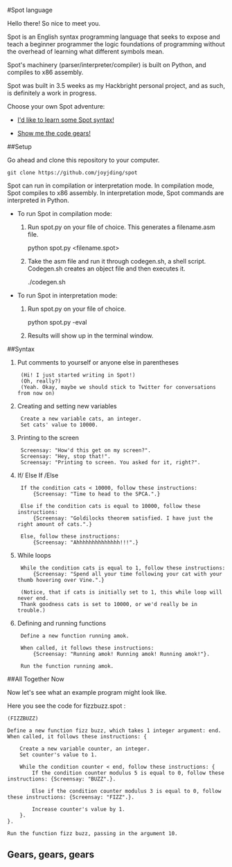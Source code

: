 #Spot language

Hello there! So nice to meet you. 

Spot is an English syntax programming language that seeks to expose and teach a beginner programmer the logic foundations of programming without the overhead of learning what different symbols mean. 

Spot's machinery (parser/interpreter/compiler) is built on Python, and compiles to x86 assembly.

Spot was built in 3.5 weeks as my Hackbright personal project, and as such, is definitely a work in progress.  

Choose your own Spot adventure:

- [I'd like to learn some Spot syntax!](https://github.com/joyjding/spot#syntax-talking-to-your-computer-in-spot)

- [Show me the code gears!](https://github.com/joyjding/spot#gears-gears-gears)


##Setup

Go ahead and clone this repository to your computer.
	
	git clone https://github.com/joyjding/spot

Spot can run in compilation or interpretation mode. In compilation mode, Spot compiles to x86 assembly. In interpretation mode, Spot commands are interpreted in Python. 

- To run Spot in compilation mode:

	1. Run spot.py on your file of choice. This generates a filename.asm file.
	
		python spot.py <filename.spot>

	2. Take the asm file and run it through codegen.sh, a shell script. Codegen.sh creates an object file and then executes it.

		./codegen.sh <filename>



- To run Spot in interpretation mode:
	
	1. Run spot.py on your file of choice. 
	
		python spot.py -eval <filename>

	2. Results will show up in the terminal window. 


##Syntax

1. Put comments to yourself or anyone else in parentheses
		
		(Hi! I just started writing in Spot!)
		(Oh, really?)
		(Yeah. Okay, maybe we should stick to Twitter for conversations from now on)

2. Creating and setting new variables

		Create a new variable cats, an integer.
		Set cats' value to 10000. 

3. Printing to the screen

		Screensay: "How'd this get on my screen?".
		Screensay: "Hey, stop that!".
		Screensay: "Printing to screen. You asked for it, right?".

4. If/ Else If /Else
		
		If the condition cats < 10000, follow these instructions: 
			{Screensay: "Time to head to the SPCA.".}

		Else if the condition cats is equal to 10000, follow these instructions: 
			{Screensay: "Goldilocks theorem satisfied. I have just the right amount of cats.".}

		Else, follow these instructions: 
			{Screensay: "Ahhhhhhhhhhhhhh!!!".}

5. While loops
		
		While the condition cats is equal to 1, follow these instructions: 
			{Screensay: "Spend all your time following your cat with your thumb hovering over Vine.".}

		(Notice, that if cats is initially set to 1, this while loop will never end. 
		Thank goodness cats is set to 10000, or we'd really be in trouble.)

6. Defining and running functions

		Define a new function running amok.

		When called, it follows these instructions: 
			{Screensay: "Running amok! Running amok! Running amok!"}.

		Run the function running amok. 


##All Together Now


Now let's see what an example program might look like. 

Here you see the code for fizzbuzz.spot :
	
	(FIZZBUZZ)

	Define a new function fizz buzz, which takes 1 integer argument: end.
	When called, it follows these instructions: {
		
		Create a new variable counter, an integer. 
		Set counter's value to 1.

		While the condition counter < end, follow these instructions: {
			If the condition counter modulus 5 is equal to 0, follow these instructions: {Screensay: "BUZZ".}.
			
			Else if the condition counter modulus 3 is equal to 0, follow these instructions: {Screensay: "FIZZ".}.

			Increase counter's value by 1. 
		}.
	}. 

	Run the function fizz buzz, passing in the argument 10.


## Gears, gears, gears












